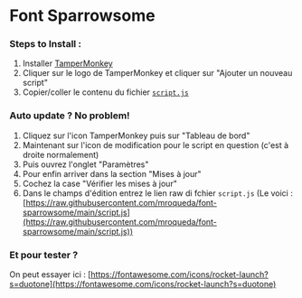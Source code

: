# Font Sparrowsome

### Steps to Install :
1. Installer [TamperMonkey](https://www.tampermonkey.net/)
2. Cliquer sur le logo de TamperMonkey et cliquer sur "Ajouter un nouveau script"
3. Copier/coller le contenu du fichier [``script.js``](https://github.com/mroqueda/font-sparrowsome/blob/main/script.js)


### Auto update ? No problem!
1. Cliquez sur l'icon TamperMonkey puis sur "Tableau de bord"
2. Maintenant sur l'icon de modification pour le script en question (c'est à droite normalement)
3. Puis ouvrez l'onglet "Paramètres"
4. Pour enfin arriver dans la section "Mises à jour"
5. Cochez la case "Vérifier les mises à jour"
6. Dans le champs d'édition entrez le lien raw di fchier ``script.js`` (Le voici : [https://raw.githubusercontent.com/mroqueda/font-sparrowsome/main/script.js](https://raw.githubusercontent.com/mroqueda/font-sparrowsome/main/script.js))


### Et pour tester ?

On peut essayer ici : [https://fontawesome.com/icons/rocket-launch?s=duotone](https://fontawesome.com/icons/rocket-launch?s=duotone)
